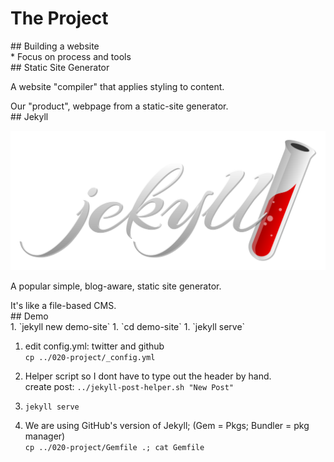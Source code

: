 # The Project

<section >
## Building a website

<aside class="notes">
* Focus on process and tools
</aside>
</section>
<!-- -->

<section >
## Static Site Generator

A website "compiler" that applies styling to content.

<aside class="notes">
Our "product", webpage from a static-site generator.
</aside>
</section>
<!-- -->

<section>
## Jekyll

![Jekyll logo](img/jekyllrb.svg)

A popular simple, blog-aware, static site generator.

<aside class="notes">
It's like a file-based CMS.

</aside>
</section>
<!-- -->

<section>
## Demo

<aside class="notes">
1. `jekyll new demo-site`
1. `cd demo-site`
1. `jekyll serve`

1. edit config.yml: twitter and github<br/>`cp ../020-project/_config.yml`
1. Helper script so I dont have to type out the header by hand.<br/>create post: `../jekyll-post-helper.sh "New Post"`
1. `jekyll serve`

1. We are using GitHub's version of Jekyll; (Gem = Pkgs; Bundler = pkg manager)<br/>`cp ../020-project/Gemfile .; cat Gemfile`

</aside>
</section>
<!-- -->

<!--
To properly setup gh-pages locally:
https://help.github.com/articles/setting-up-your-github-pages-site-locally-with-jekyll/

Helper script:
https://gist.github.com/daarashaw/6107707

already:
have an alias setup: alias jekyll="bundle exec jekyll"
ruby-install ruby; chruby to latest
bundle init
echo "gem 'jekyll'" >> Gemfile
(Actually may need to use Gemfile created from `jekyll new`)
or gem install jekyll

jekyll new demo-site
jekyll serve

create post
edit _config.yml: twitter and github
-->
